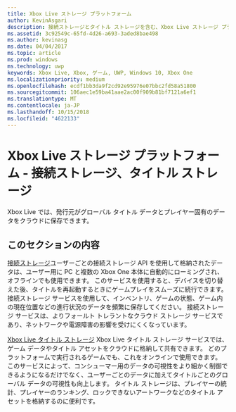 ```yaml
---
title: Xbox Live ストレージ プラットフォーム
author: KevinAsgari
description: 接続ストレージとタイトル ストレージを含む、Xbox Live ストレージ プラットフォームについて説明します。
ms.assetid: 3c92549c-65fd-4d26-a693-3aded8bae498
ms.author: kevinasg
ms.date: 04/04/2017
ms.topic: article
ms.prod: windows
ms.technology: uwp
keywords: Xbox Live, Xbox, ゲーム, UWP, Windows 10, Xbox One
ms.localizationpriority: medium
ms.openlocfilehash: ecdf1bb3da9f2cd92e95976e07bbc2fd58a51800
ms.sourcegitcommit: 106aec1e59ba41aae2ac00f909b81bf7121a6ef1
ms.translationtype: MT
ms.contentlocale: ja-JP
ms.lasthandoff: 10/15/2018
ms.locfileid: "4622133"
---
```

# <a name="xbox-live-storage-platform---connected-storage-title-storage"></a>Xbox Live ストレージ プラットフォーム - 接続ストレージ、タイトル ストレージ

Xbox Live では、発行元がグローバル タイトル データとプレイヤー固有のデータをクラウドに保存できます。

## <a name="in-this-section"></a>このセクションの内容

[接続ストレージ](connected-storage/connected-storage-overview.md)ユーザーごとの接続ストレージ API を使用して格納されたデータは、ユーザー用に PC と複数の Xbox One 本体に自動的にローミングされ、オフラインでも使用できます。 このサービスを使用すると、デバイスを切り替えた後、タイトルを再起動するときにゲームプレイをスムーズに続行できます。 接続ストレージ サービスを使用して、インベントリ、ゲームの状態、ゲーム内の現在位置などの進行状況のデータを頻繁に保存してください。 接続ストレージ サービスは、よりフォールト トレラントなクラウド ストレージ サービスであり、ネットワークや電源障害の影響を受けにくくなっています。

[Xbox Live タイトル ストレージ](xbox-live-title-storage/xbox-live-title-storage.md) Xbox Live タイトル ストレージ サービスでは、ゲーム データやタイトル アセットをクラウドに格納して共有できます。 どのプラットフォームで実行されるゲームでも、これをオンラインで使用できます。 このサービスによって、コンシューマー用のデータの可視性をより細かく制御できるようになるだけでなく、ユーザーごとのデータに加えてタイトルごとのグローバル データの可視性も向上します。 タイトル ストレージは、プレイヤーの統計、プレイヤーのランキング、ロックできないアートワークなどのタイトル アセットを格納するのに便利です。